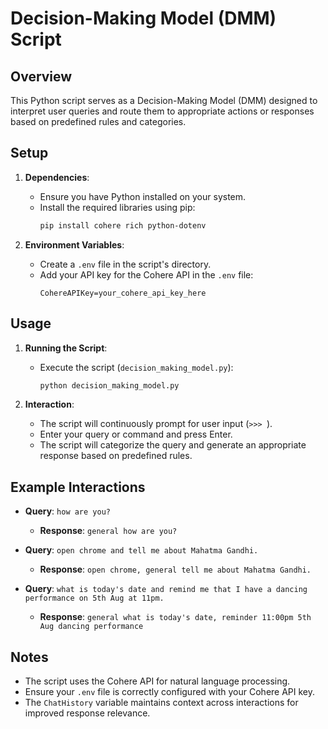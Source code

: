 # Decision-Making Model (DMM) Script

## Overview

This Python script serves as a Decision-Making Model (DMM) designed to interpret user queries and route them to appropriate actions or responses based on predefined rules and categories.

## Setup

1. **Dependencies**:
   - Ensure you have Python installed on your system.
   - Install the required libraries using pip:
     ```bash
     pip install cohere rich python-dotenv
     ```

2. **Environment Variables**:
   - Create a `.env` file in the script's directory.
   - Add your API key for the Cohere API in the `.env` file:
     ```
     CohereAPIKey=your_cohere_api_key_here
     ```

## Usage

1. **Running the Script**:
   - Execute the script (`decision_making_model.py`):
     ```bash
     python decision_making_model.py
     ```

2. **Interaction**:
   - The script will continuously prompt for user input (`>>> `).
   - Enter your query or command and press Enter.
   - The script will categorize the query and generate an appropriate response based on predefined rules.

## Example Interactions

- **Query**: `how are you?`
  - **Response**: `general how are you?`

- **Query**: `open chrome and tell me about Mahatma Gandhi.`
  - **Response**: `open chrome, general tell me about Mahatma Gandhi.`

- **Query**: `what is today's date and remind me that I have a dancing performance on 5th Aug at 11pm.`
  - **Response**: `general what is today's date, reminder 11:00pm 5th Aug dancing performance`

## Notes

- The script uses the Cohere API for natural language processing.
- Ensure your `.env` file is correctly configured with your Cohere API key.
- The `ChatHistory` variable maintains context across interactions for improved response relevance.


